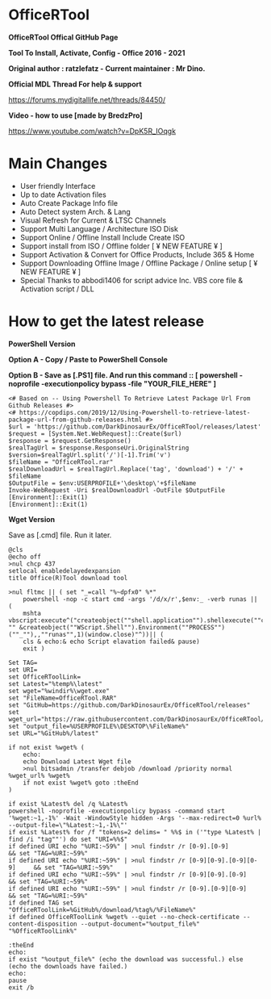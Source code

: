 # OfficeRTool
**OfficeRTool Offical GitHub Page**

**Tool To Install, Activate, Config - Office 2016 - 2021**

**Original author : ratzlefatz - Current maintainer : Mr Dino.**

**Official MDL Thread For help & support**

https://forums.mydigitallife.net/threads/84450/

**Video - how to use [made by BredzPro]**

https://www.youtube.com/watch?v=DpK5R_IOqgk

# Main Changes

- User friendly Interface
- Up to date Activation files
- Auto Create Package Info file
- Auto Detect system Arch. & Lang
- Visual Refresh for Current & LTSC Channels
- Support Multi Language / Architecture ISO Disk
- Support Online / Offline Install Include Create ISO
- Support install from ISO / Offline folder [ ¥ NEW FEATURE ¥ ]
- Support Activation & Convert for Office Products, Include 365 & Home
- Support Downloading Offline Image / Offline Package / Online setup [ ¥ NEW FEATURE ¥ ]
- Special Thanks to abbodi1406 for script advice Inc. VBS core file & Activation script / DLL

# How to get the latest release

**PowerShell Version**

**Option A - Copy / Paste to PowerShell Console**

**Option B - Save as [.PS1] file. And run this command :: [ powershell -noprofile -executionpolicy bypass -file "YOUR_FILE_HERE" ]**

````
<# Based on -- Using Powershell To Retrieve Latest Package Url From Github Releases #>
<# https://copdips.com/2019/12/Using-Powershell-to-retrieve-latest-package-url-from-github-releases.html #>
$url = 'https://github.com/DarkDinosaurEx/OfficeRTool/releases/latest'
$request = [System.Net.WebRequest]::Create($url)
$response = $request.GetResponse()
$realTagUrl = $response.ResponseUri.OriginalString
$version=$realTagUrl.split('/')[-1].Trim('v')
$fileName = "OfficeRTool.rar"
$realDownloadUrl = $realTagUrl.Replace('tag', 'download') + '/' + $fileName
$OutputFile = $env:USERPROFILE+'\desktop\'+$fileName
Invoke-WebRequest -Uri $realDownloadUrl -OutFile $OutputFile
[Environment]::Exit(1)
[Environment]::Exit(1)
````

**Wget Version**

Save as [.cmd] file. Run it later.

````
@cls
@echo off
>nul chcp 437
setlocal enabledelayedexpansion
title Office(R)Tool download tool

>nul fltmc || ( set "_=call "%~dpfx0" %*"
	powershell -nop -c start cmd -args '/d/x/r',$env:_ -verb runas || (
	mshta vbscript:execute^("createobject(""shell.application"").shellexecute(""cmd"",""/d/x/r "" &createobject(""WScript.Shell"").Environment(""PROCESS"")(""_""),,""runas"",1)(window.close)"^))|| (
	cls & echo:& echo Script elavation failed& pause)
	exit )

Set TAG=
set URI=
set OfficeRToolLink=
set Latest="%temp%\latest"
set wget="%windir%\wget.exe"
set "FileName=OfficeRTool.RAR"
set "GitHub=https://github.com/DarkDinosaurEx/OfficeRTool/releases"
set wget_url="https://raw.githubusercontent.com/DarkDinosaurEx/OfficeRTool/main/OfficeFixes/win_x32/wget.exe"
set "output_file=%USERPROFILE%\DESKTOP\%FileName%"
set URL="%GitHub%/latest"

if not exist %wget% (
	echo:
	echo Download Latest Wget file
	>nul bitsadmin /transfer debjob /download /priority normal %wget_url% %wget%
	if not exist %wget% goto :theEnd
)

if exist %Latest% del /q %Latest%
powershell -noprofile -executionpolicy bypass -command start '%wget:~1,-1%' -Wait -WindowStyle hidden -Args '--max-redirect=0 %url% --output-file=\"%Latest:~1,-1%\"'
if exist %Latest% for /f "tokens=2 delims= " %%$ in ('"type %Latest% | find /i "tag""') do set "URI=%%$"
if defined URI echo "%URI:~59%" | >nul findstr /r [0-9].[0-9] 			&& set "TAG=%URI:~59%"
if defined URI echo "%URI:~59%" | >nul findstr /r [0-9][0-9].[0-9][0-9] 	&& set "TAG=%URI:~59%"
if defined URI echo "%URI:~59%" | >nul findstr /r [0-9][0-9].[0-9] 		&& set "TAG=%URI:~59%"
if defined URI echo "%URI:~59%" | >nul findstr /r [0-9].[0-9][0-9] 		&& set "TAG=%URI:~59%"
if defined TAG set "OfficeRToolLink=%GitHub%/download/%tag%/%FileName%"
if defined OfficeRToolLink %wget% --quiet --no-check-certificate --content-disposition --output-document="%output_file%" "%OfficeRToolLink%"

:theEnd
echo:
if exist "%output_file%" (echo the download was successful.) else (echo the downloads have failed.)
echo:
pause
exit /b
````
